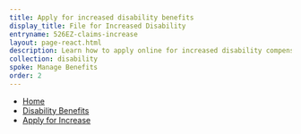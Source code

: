 ```yaml
---
title: Apply for increased disability benefits
display_title: File for Increased Disability
entryname: 526EZ-claims-increase
layout: page-react.html
description: Learn how to apply online for increased disability compensation.
collection: disability
spoke: Manage Benefits
order: 2
---
```

<nav aria-label="Breadcrumb" aria-live="polite" class="va-nav-breadcrumbs"
id="va-breadcrumbs">
  <ul class="row va-nav-breadcrumbs-list columns" id="va-breadcrumbs-list">
    <li><a href="/">Home</a></li>
    <li><a href="/disability/">Disability Benefits</a></li>
    <li><a aria-current="page" href="/disability-benefits/apply/form-526-disability-claim/">Apply for Increase</a></li>
  </ul>
</nav>

